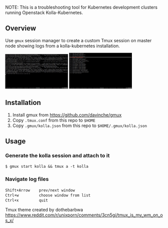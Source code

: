 NOTE: This is a troubleshooting tool for Kubernetes development clusters running Openstack Kolla-Kubernetes.

## Overview

Use `gmux` session manager to create a custom Tmux session on master node showing logs from a kolla-kubernetes installation.

<img src="https://github.com/jascott1/bins/blob/master/img/klogs_example_1280.jpg" alt="ChooseWindow" style="width: 200px;"/>
<img src="https://github.com/jascott1/bins/blob/master/img/klogs_choose_window_1280.jpg" alt="ChooseWindow" style="width: 200px;"/>

## Installation

1. Install gmux from https://github.com/davinche/gmux  
2. Copy `.tmux.conf` from this repo to `$HOME`
3. Copy `.gmux/kolla.json` from this repo to `$HOME/.gmux/kolla.json`

## Usage

### Generate the kolla session and attach to it

```
$ gmux start kolla && tmux a -t kolla 
```

### Navigate log files
```
Shift+Arrow    prev/next window
Ctrl+w         choose window from list
Ctrl+x         quit
```

Tmux theme created by dothebarbwa https://www.reddit.com/r/unixporn/comments/3cn5gi/tmux_is_my_wm_on_os_x/

